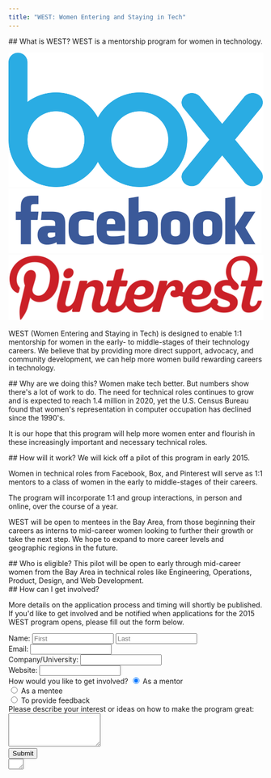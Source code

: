 ```yaml
---
title: "WEST: Women Entering and Staying in Tech"
---
```


<section markdown='1' class='purpletop logos'>
## What is WEST?
WEST is a mentorship program for women in technology.

[<img src="/static/logos/box.svg" alt="Box" title="Box">](http://box.com/)
[<img src="/static/logos/facebook.svg" alt="Facebook" title="Facebook">](http://facebook.com/)
[<img src="/static/logos/pinterest.svg" alt="Pinterest" title="Pinterest">](http://pinterest.com/)

WEST (Women Entering and Staying in Tech) is designed to enable 1:1 mentorship for women in the early- to middle-stages of their technology careers. We believe that by providing more direct support, advocacy, and community development, we can help more women build rewarding careers in technology.
</section>

<section markdown='1' class='green'>
## Why are we doing this?
Women make tech better. But numbers show there's a lot of work to do. The need for technical roles continues to grow and is expected to reach 1.4 million in 2020, yet the U.S. Census Bureau found that women's representation in computer occupation has declined since the 1990's.

It is our hope that this program will help more women enter and flourish in these increasingly important and necessary technical roles.
</section>

<section markdown='1'>
## How will it work?
We will kick off a pilot of this program in early 2015.

Women in technical roles from Facebook, Box, and Pinterest will serve as 1:1 mentors to a class of women in the early to middle-stages of their careers.

The program will incorporate 1:1 and group interactions, in person and online, over the course of a year.

WEST will be open to mentees in the Bay Area, from those beginning their careers as interns to mid-career women looking to further their growth or take the next step. We hope to expand to more career levels and geographic regions in the future.
</section>

<section markdown='1' class='purple'>
## Who is eligible?
This pilot will be open to early through mid-career women from the Bay Area in technical roles like Engineering, Operations, Product, Design, and Web Development.
</section>

<section markdown='1'>
## How can I get involved?

<form accept-charset="UTF-8" autocomplete="off" enctype="multipart/form-data" method="post" novalidate action="https://westmentors.wufoo.com/forms/m11qd5ab0jmbd4v/#public" markdown="1">

More details on the application process and timing will shortly be published. If you'd like to get involved and be notified when applications for the 2015 WEST program opens, please fill out the form below.

<section>
<label for="Field6" >Name:</label>
<input id="Field6" name="Field6" size="17" placeholder="First"/>
<input id="Field7" name="Field7" size="17" placeholder="Last"/>
</section>

<section>
<label for="Field8" >Email:</label>
<input id="Field8" name="Field8" type="email" spellcheck="false" size="17" />
</section>

<section>
<label for="Field12" >Company/University:</label>
<input id="Field12" name="Field12" size="17" />
</section>

<section>
<label for="Field9" >Website:</label>
<input id="Field9" name="Field9" type="url" size="17" />
</section>

<section>
<label>How would you like to get involved?</label>
<input id="radioDefault_1" name="Field1" type="hidden" value="" />
<input id="Field1_0" name="Field1" type="radio" value="As a mentor" checked="checked" /> <label for="Field1_0" >As a mentor</label>
<br/>
<input id="Field1_1" name="Field1" type="radio" value="As a mentee" /> <label for="Field1_1" >As a mentee</label>
<br/>
<input id="Field1_2" name="Field1" type="radio" value="To provide feedback" /> <label for="Field1_2" >To provide feedback</label>
</section>

<section>
<label for="Field3">Please describe your interest or ideas on how to make the program great:</label>
<textarea id="Field3" name="Field3" spellcheck="true" rows="4"></textarea>
</section>

<section>
<input id="saveForm" name="saveForm" type="submit" value="Submit" />
</section>

<section class='hidden'>
<textarea name="comment" id="comment" rows="1" cols="1"></textarea>
<input type="hidden" id="idstamp" name="idstamp" value="bapomycaMIRc67Ac9qXM81dznyun6xFJhq15Xqe0LEI=" />
</section>

</form>

</section>
